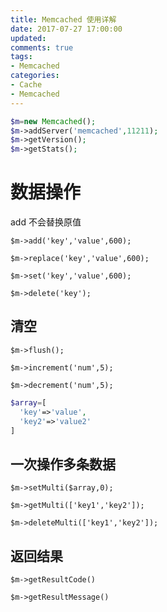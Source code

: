 ```yaml
---
title: Memcached 使用详解
date: 2017-07-27 17:00:00
updated:
comments: true
tags:
- Memcached
categories:
- Cache
- Memcached
---
```



```php
$m=new Memcached();
$m->addServer('memcached',11211);
$m->getVersion();
$m->getStats();
```

<!--more-->

# 数据操作

add 不会替换原值

`$m->add('key','value',600);`

`$m->replace('key','value',600);`

`$m->set('key','value',600);`

`$m->delete('key');`

## 清空

`$m->flush();`

`$m->increment('num',5);`

`$m->decrement('num',5);`

```php
$array=[
  'key'=>'value',
  'key2'=>'value2'
]
```

## 一次操作多条数据

`$m->setMulti($array,0);`

`$m->getMulti(['key1','key2']);`

`$m->deleteMulti(['key1','key2']);`

## 返回结果

`$m->getResultCode()`

`$m->getResultMessage()`
